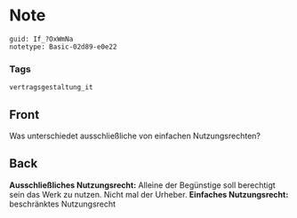 # Note
```
guid: If_?OxWmNa
notetype: Basic-02d89-e0e22
```

### Tags
```
vertragsgestaltung_it
```

## Front
Was unterschiedet ausschließliche von einfachen Nutzungsrechten?

## Back
<b>Ausschließliches Nutzungsrecht:</b> Alleine der Begünstige soll
berechtigt sein das Werk zu nutzen. Nicht mal der Urheber.
<b>Einfaches Nutzungsrecht:</b> beschränktes Nutzungsrecht
